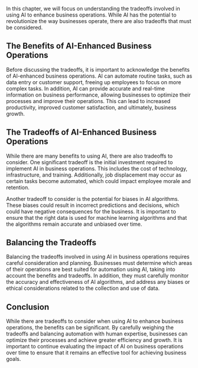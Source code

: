
In this chapter, we will focus on understanding the tradeoffs involved in using AI to enhance business operations. While AI has the potential to revolutionize the way businesses operate, there are also tradeoffs that must be considered.

The Benefits of AI-Enhanced Business Operations
-----------------------------------------------

Before discussing the tradeoffs, it is important to acknowledge the benefits of AI-enhanced business operations. AI can automate routine tasks, such as data entry or customer support, freeing up employees to focus on more complex tasks. In addition, AI can provide accurate and real-time information on business performance, allowing businesses to optimize their processes and improve their operations. This can lead to increased productivity, improved customer satisfaction, and ultimately, business growth.

The Tradeoffs of AI-Enhanced Business Operations
------------------------------------------------

While there are many benefits to using AI, there are also tradeoffs to consider. One significant tradeoff is the initial investment required to implement AI in business operations. This includes the cost of technology, infrastructure, and training. Additionally, job displacement may occur as certain tasks become automated, which could impact employee morale and retention.

Another tradeoff to consider is the potential for biases in AI algorithms. These biases could result in incorrect predictions and decisions, which could have negative consequences for the business. It is important to ensure that the right data is used for machine learning algorithms and that the algorithms remain accurate and unbiased over time.

Balancing the Tradeoffs
-----------------------

Balancing the tradeoffs involved in using AI in business operations requires careful consideration and planning. Businesses must determine which areas of their operations are best suited for automation using AI, taking into account the benefits and tradeoffs. In addition, they must carefully monitor the accuracy and effectiveness of AI algorithms, and address any biases or ethical considerations related to the collection and use of data.

Conclusion
----------

While there are tradeoffs to consider when using AI to enhance business operations, the benefits can be significant. By carefully weighing the tradeoffs and balancing automation with human expertise, businesses can optimize their processes and achieve greater efficiency and growth. It is important to continue evaluating the impact of AI on business operations over time to ensure that it remains an effective tool for achieving business goals.
